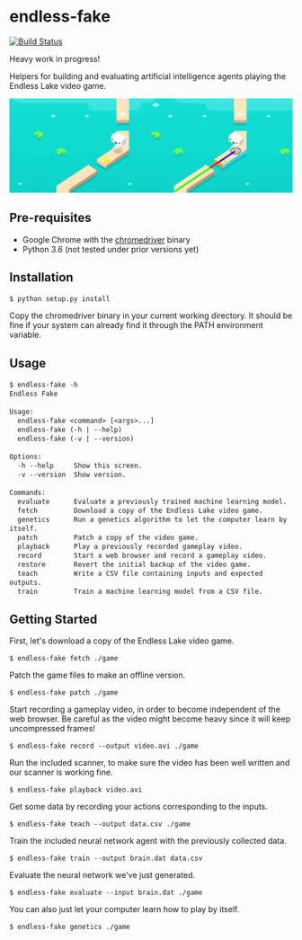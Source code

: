 # endless-fake

[![Build Status](https://travis-ci.org/aisouard/endless-fake.svg?branch=master)](https://travis-ci.org/aisouard/endless-fake)

Heavy work in progress!

Helpers for building and evaluating artificial intelligence agents playing the
Endless Lake video game.

![endless-fake heading](docs/header.png)

## Pre-requisites

* Google Chrome with the [chromedriver] binary
* Python 3.6 (not tested under prior versions yet)

## Installation

```
$ python setup.py install
```

Copy the chromedriver binary in your current working directory. It should be
fine if your system can already find it through the PATH environment variable.

## Usage

```
$ endless-fake -h
Endless Fake

Usage:
  endless-fake <command> [<args>...]
  endless-fake (-h | --help)
  endless-fake (-v | --version)

Options:
  -h --help     Show this screen.
  -v --version  Show version.

Commands:
  evaluate      Evaluate a previously trained machine learning model.
  fetch         Download a copy of the Endless Lake video game.
  genetics      Run a genetics algorithm to let the computer learn by itself.
  patch         Patch a copy of the video game.
  playback      Play a previously recorded gameplay video.
  record        Start a web browser and record a gameplay video.
  restore       Revert the initial backup of the video game.
  teach         Write a CSV file containing inputs and expected outputs.
  train         Train a machine learning model from a CSV file.
```

## Getting Started

First, let's download a copy of the Endless Lake video game.

```
$ endless-fake fetch ./game
```

Patch the game files to make an offline version.

```
$ endless-fake patch ./game
```

Start recording a gameplay video, in order to become independent of the web
browser. Be careful as the video might become heavy since it will keep
uncompressed frames!

```
$ endless-fake record --output video.avi ./game
```

Run the included scanner, to make sure the video has been well written and our
scanner is working fine.

```
$ endless-fake playback video.avi
```

Get some data by recording your actions corresponding to the inputs.

```
$ endless-fake teach --output data.csv ./game
```

Train the included neural network agent with the previously collected data.

```
$ endless-fake train --output brain.dat data.csv
```

Evaluate the neural network we've just generated.

```
$ endless-fake evaluate --input brain.dat ./game
```

You can also just let your computer learn how to play by itself.

```
$ endless-fake genetics ./game
```

[chromedriver]: https://chromedriver.chromium.org/downloads